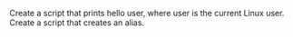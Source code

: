 Create a script that prints hello user, where user is the current Linux user.
Create a script that creates an alias.
